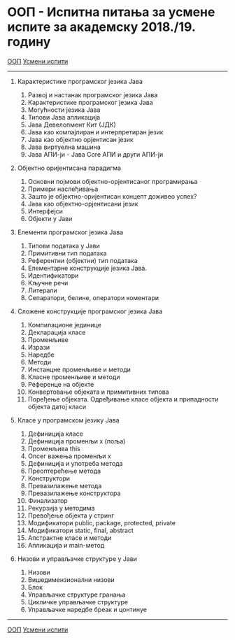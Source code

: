 # ООП - Испитна питања за усмене испите за академску 2018./19. годину

[ООП](../../README.md) [Усмени испити](../README.md)

---

1. Карактеристике програмског језика Јава
    1. Развој и настанак програмског језика Јава
    2. Карактеристике програмског језика Јава
    3. Могућности језика Јава
    4. Типови Јава апликација
    5. Јава Девелопмент Кит (ЈДК)
    6. Јава као компајлиран и интерпретиран језик
    7. Јава као објектно орјентисан језик
    8. Јава виртуелна машина
    9. Јава АПИ-ји - Јава Core АПИ и други АПИ-ји

2. Објектно оријентисана парадигма
    1. Основни појмови објектно-орјентисаног програмирања
    2. Примери наслеђивања
    3. Зашто је објектно-оријентисан концепт доживео успех?
    4. Јава као објектно-орјентисани језик
    5. Интерфејси
    6. Објекти у Јави

3. Елементи програмског језика Јава
    1. Типови података у Јави
    2. Примитивни тип података
    3. Референтни (објектни) тип података
    4. Елементарне конструкције језика Јава.
    5. Идентификатори
    6. Кључне речи
    7. Литерали
    8. Сепаратори, белине, оператори коментари

4. Сложене конструкције програмског језика Јава
    1. Компилационе јединице
    2. Декларација класе
    3. Променљиве
    4. Изрази
    5. Наредбе
    6. Методи
    7. Инстанцне променљиве и методи
    8. Класне променљиве и методи
    9. Референце на објекте
    10. Конвертовање објеката и примитивних типова
    11. Поређење објеката. Одређивање класе објекта и припадности објекта датој класи

5. Класе у програмском језику Јава
    1. Дефиниција  класе
    2. Дефиниција променљи    х (поља)
    3. Променљива this
    4. Опсег важења променљи    х
    5. Дефиниција и употреба метода
    6. Преоптерећење метода
    7. Конструктори
    8. Превазилажење метода
    9. Превазилажење конструктора
    10. Финализатор
    11. Рекурзија у методима
    12. Превођење објекта у стринг
    13. Модификатори public, package, protected, private
    14. Модификатори static, final, abstract
    15. Апстрактне класе и методи
    16. Апликација и main-метод

6. Низови и управљачке структуре у Јави
    1. Низови
    2. Вишедимензионални низови
    3. Блок
    4. Управљачке структуре гранања
    5. Цикличке управљачке структуре
    6. Управљачке наредбе бреак и цонтинуе

---

[ООП](../../README.md) [Усмени испити](../README.md)